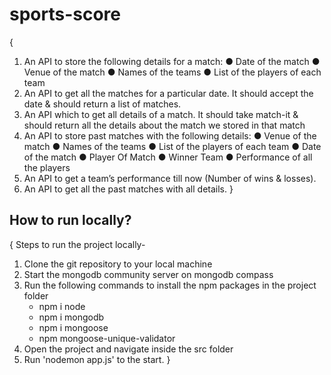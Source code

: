 # sports-score

{
1. An API to store the following details for a match:
● Date of the match
● Venue of the match
● Names of the teams
● List of the players of each team
2. An API to get all the matches for a particular date. It should accept the date & should
return a list of matches.
3. An API which to get all details of a match. It should take match-it & should return all
the details about the match we stored in that match
4. An API to store past matches with the following details:
● Venue of the match
● Names of the teams
● List of the players of each team
● Date of the match
● Player Of Match
● Winner Team
● Performance of all the players
5. An API to get a team’s performance till now (Number of wins & losses).
6. An API to get all the past matches with all details.
}

## How to run locally?

{  Steps to run the project locally-
1. Clone the git repository to your local machine
2. Start the mongodb community server on mongodb compass
3. Run the following commands to install the npm packages in the project folder
   - npm i node
   - npm i mongodb
   - npm i mongoose
   - npm mongoose-unique-validator
5. Open the project and navigate inside the src folder
6. Run 'nodemon app.js' to the start.
 }
 

   
